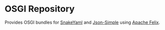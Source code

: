 OSGI Repository
===============

Provides OSGI bundles for [SnakeYaml](https://code.google.com/p/snakeyaml/) and [Json-Simple](https://code.google.com/p/json-simple/)
using [Apache Felix](http://felix.apache.org/).